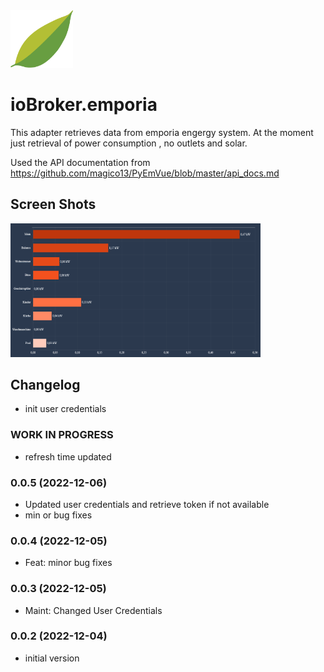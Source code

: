 <img src="admin/emporia.png" width="100">

# ioBroker.emporia

This adapter retrieves data from emporia engergy system. At the moment just retrieval of power consumption , no outlets and solar.

Used the API documentation from  https://github.com/magico13/PyEmVue/blob/master/api_docs.md

## Screen Shots
<img src="admin/img/screenshot1.png" width="400">

## Changelog
- init user credentials
<!--
  Placeholder for the next version (at the beginning of the line):
  ### **WORK IN PROGRESS**
-->
### **WORK IN PROGRESS**
- refresh time updated

### 0.0.5 (2022-12-06)
- Updated user credentials and retrieve token if not available
- min or bug fixes

### 0.0.4 (2022-12-05)
- Feat: minor bug fixes

### 0.0.3 (2022-12-05)
 - Maint: Changed User Credentials

### 0.0.2 (2022-12-04)
- initial version
